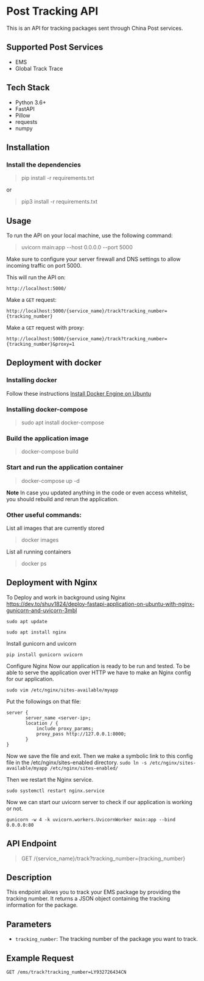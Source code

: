 # Post Tracking API


This is an API for tracking packages sent through China Post services.

## Supported Post Services


-   EMS
-   Global Track Trace


## Tech Stack

-   Python 3.6+
-   FastAPI
-   Pillow
-   requests
-   numpy


## Installation

### Install the dependencies

> pip install -r requirements.txt

or

> pip3 install -r requirements.txt

## Usage


To run the API on your local machine, use the following command: 

> uvicorn main:app --host 0.0.0.0 --port 5000

Make sure to configure your server firewall and DNS settings to allow incoming traffic on port 5000.

This will run the API on:

    http://localhost:5000/


Make a `GET` request:

    http://localhost:5000/{service_name}/track?tracking_number={tracking_number}


Make a `GET` request with proxy:

    http://localhost:5000/{service_name}/track?tracking_number={tracking_number}&proxy=1


Deployment with docker
----------------------

###  Installing docker

Follow these instructions [Install Docker Engine on Ubuntu](https://docs.docker.com/engine/install/ubuntu/)

###  Installing docker-compose

> sudo apt install docker-compose


###  Build the application image

> docker-compose build

###  Start and run the application container

> docker-compose up -d



**Note**
In case you updated anything in the code or even access whitelist, you should rebuild and rerun the application.

### Other useful commands:

List all images that are currently stored
> docker images

List all running containers
> docker ps



Deployment with Nginx
---------------------

To Deploy and work in background using Nginx
https://dev.to/shuv1824/deploy-fastapi-application-on-ubuntu-with-nginx-gunicorn-and-uvicorn-3mbl

`sudo apt update`

`sudo apt install nginx`


Install gunicorn and uvicorn

`pip install gunicorn uvicorn`


Configure Nginx
Now our application is ready to be run and tested. To be able to serve the application over HTTP we have to make an Nginx config for our application.

`sudo vim /etc/nginx/sites-available/myapp`

Put the followings on that file:
```
server {
       server_name <server-ip>;
       location / {
           include proxy_params;
           proxy_pass http://127.0.0.1:8000;
       }
}
```

Now we save the file and exit. Then we make a symbolic link to this config file in the /etc/nginx/sites-enabled directory.
`sudo ln -s /etc/nginx/sites-available/myapp /etc/nginx/sites-enabled/`

Then we restart the Nginx service.

`sudo systemctl restart nginx.service`

Now we can start our uvicorn server to check if our application is working or not.

`gunicorn -w 4 -k uvicorn.workers.UvicornWorker main:app --bind 0.0.0.0:80`




API Endpoint
--------

> GET /{service_name}/track?tracking_number={tracking_number}

Description
-----------

This endpoint allows you to track your EMS package by providing the tracking number. It returns a JSON object containing the tracking information for the package.

Parameters
----------

-   `tracking_number`: The tracking number of the package you want to track.

Example Request
---------------

`GET /ems/track?tracking_number=LY932726434CN`

